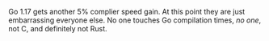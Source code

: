 Go 1.17 gets another 5% complier speed gain. At this point they are just
embarrassing everyone else. No one touches Go compilation times, *no
one*, not C, and definitely not Rust.
